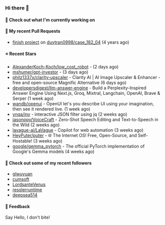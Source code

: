 ### Hi there 👋

#### 👷 Check out what I'm currently working on

#### 🔨 My recent Pull Requests

- [finish project](https://github.com/duytran0998/case_182_04/pull/1) on [duytran0998/case_182_04](https://github.com/duytran0998/case_182_04) (4 years ago)

#### ⭐ Recent Stars

- [AlexanderKoch-Koch/low_cost_robot](https://github.com/AlexanderKoch-Koch/low_cost_robot) -  (2 days ago)
- [mshumer/gpt-investor](https://github.com/mshumer/gpt-investor) -  (3 days ago)
- [philz1337x/clarity-upscaler](https://github.com/philz1337x/clarity-upscaler) - Clarity AI | AI Image Upscaler &amp; Enhancer - free and open-source Magnific Alternative (6 days ago)
- [developersdigest/llm-answer-engine](https://github.com/developersdigest/llm-answer-engine) - Build a Perplexity-Inspired Answer Engine Using Next.js, Groq, Mixtral, Langchain, OpenAI, Brave &amp; Serper (1 week ago)
- [wandb/openui](https://github.com/wandb/openui) - OpenUI let&#39;s you describe UI using your imagination, then see it rendered live. (1 week ago)
- [ynqa/jnv](https://github.com/ynqa/jnv) - interactive JSON filter using jq (2 weeks ago)
- [jasonppy/VoiceCraft](https://github.com/jasonppy/VoiceCraft) - Zero-Shot Speech Editing and Text-to-Speech in the Wild (2 weeks ago)
- [lavague-ai/LaVague](https://github.com/lavague-ai/LaVague) - Copilot for web automation (3 weeks ago)
- [HeyPuter/puter](https://github.com/HeyPuter/puter) - 🌐 The Internet OS! Free, Open-Source, and Self-Hostable! (3 weeks ago)
- [google/gemma_pytorch](https://github.com/google/gemma_pytorch) - The official PyTorch implementation of Google&#39;s Gemma models (4 weeks ago)

#### 👯 Check out some of my recent followers

- [glwuyuan](https://github.com/glwuyuan)
- [cumsoft](https://github.com/cumsoft)
- [LordsanteVenus](https://github.com/LordsanteVenus)
- [resslerruntime](https://github.com/resslerruntime)
- [deepsea514](https://github.com/deepsea514)

#### 💬 Feedback

Say Hello, I don't bite!